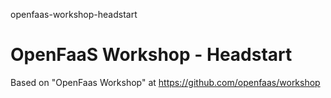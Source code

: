 openfaas-workshop-headstart
# OpenFaaS Workshop - Headstart

Based on "OpenFaas Workshop" at https://github.com/openfaas/workshop

